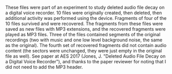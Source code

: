 These files were part of an experiment to study deleted audio file decay on a digital voice recorder. 10 files were originally created, then deleted, then additional activity was performed using the device. Fragments of four of the 10 files survived and were recovered. The fragments from these files were saved as new files with MP3 extensions, and the recovered fragments were played as MP3 files. Three of the files contained segments of the original recordings (two with music and one low level background noise, the same as the original). The fourth set of recovered fragments did not contain audio content (the sectors were unchanged, they were just empty in the original file as well). See paper at AES 2017 (Jones, J. "Deleted Audio File Decay on a Digital Voice Recorder"), and thanks to the paper reviewer for noting that I did not need to add the MP3 header.
